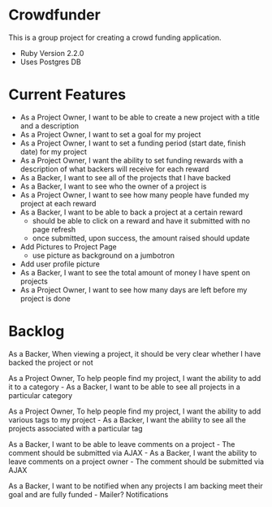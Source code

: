 # Crowdfunder

This is a group project for creating a crowd funding application.

* Ruby Version 2.2.0
* Uses Postgres DB

# Current Features

- As a Project Owner, I want to be able to create a new project with a title and a description
- As a Project Owner, I want to set a goal for my project
- As a Project Owner, I want to set a funding period (start date, finish date) for my project
- As a Project Owner, I want the ability to set funding rewards with a description of what backers will receive for each reward
- As a Backer, I want to see all of the projects that I have backed
- As a Backer, I want to see who the owner of a project is
- As a Project Owner, I want to see how many people have funded my project at each reward
- As a Backer, I want to be able to back a project at a certain reward
  - should be able to click on a reward and have it submitted with no page refresh
  - once submitted, upon success, the amount raised should update
- Add Pictures to Project Page
    - use picture as background on a jumbotron
- Add user profile picture
- As a Backer, I want to see the total amount of money I have spent on projects
- As a Project Owner, I want to see how many days are left before my project is done

# Backlog

As a Backer, When viewing a project, it should be very clear whether I have backed the project or not

As a Project Owner, To help people find my project, I want the ability to add it to a category
    - As a Backer, I want to be able to see all projects in a particular category

As a Project Owner, To help people find my project, I want the ability to add various tags to my project
    - As a Backer, I want the ability to see all the projects associated with a particular tag

As a Backer, I want to be able to leave comments on a project
    - The comment should be submitted via AJAX
    - As a Backer, I want the ability to leave comments on a project owner
    - The comment should be submitted via AJAX

As a Backer, I want to be notified when any projects I am backing meet their goal and are fully funded
     - Mailer? Notifications


